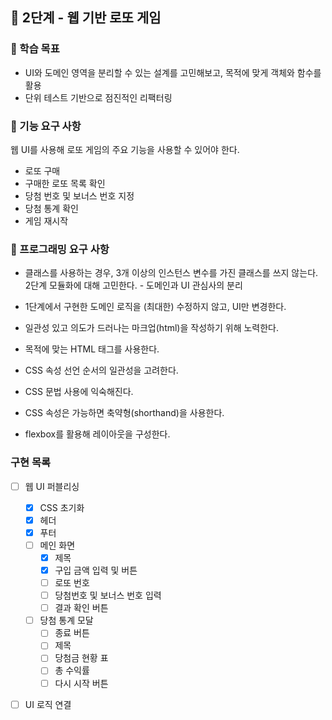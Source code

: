 ## 🚀 2단계 - 웹 기반 로또 게임

### 📍 학습 목표

- UI와 도메인 영역을 분리할 수 있는 설계를 고민해보고, 목적에 맞게 객체와 함수를 활용
- 단위 테스트 기반으로 점진적인 리팩터링

### 🎯 기능 요구 사항

웹 UI를 사용해 로또 게임의 주요 기능을 사용할 수 있어야 한다.

- 로또 구매
- 구매한 로또 목록 확인
- 당첨 번호 및 보너스 번호 지정
- 당첨 통계 확인
- 게임 재시작

### 🎯 프로그래밍 요구 사항

- 클래스를 사용하는 경우, 3개 이상의 인스턴스 변수를 가진 클래스를 쓰지 않는다.
  2단계
  모듈화에 대해 고민한다. - 도메인과 UI 관심사의 분리

- 1단계에서 구현한 도메인 로직을 (최대한) 수정하지 않고, UI만 변경한다.
- 일관성 있고 의도가 드러나는 마크업(html)을 작성하기 위해 노력한다.
- 목적에 맞는 HTML 태그를 사용한다.
- CSS 속성 선언 순서의 일관성을 고려한다.
- CSS 문법 사용에 익숙해진다.
- CSS 속성은 가능하면 축약형(shorthand)을 사용한다.
- flexbox를 활용해 레이아웃을 구성한다.

### 구현 목록

- [ ] 웹 UI 퍼블리싱

  - [x] CSS 초기화
  - [x] 헤더
  - [x] 푸터
  - [ ] 메인 화면
    - [x] 제목
    - [x] 구입 금액 입력 및 버튼
    - [ ] 로또 번호
    - [ ] 당첨번호 및 보너스 번호 입력
    - [ ] 결과 확인 버튼
  - [ ] 당첨 통계 모달
    - [ ] 종료 버튼
    - [ ] 제목
    - [ ] 당첨금 현황 표
    - [ ] 총 수익률
    - [ ] 다시 시작 버튼

- [ ] UI 로직 연결
